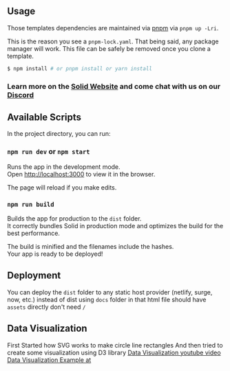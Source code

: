 ## Usage

Those templates dependencies are maintained via [pnpm](https://pnpm.io) via `pnpm up -Lri`.

This is the reason you see a `pnpm-lock.yaml`. That being said, any package manager will work. This file can be safely be removed once you clone a template.

```bash
$ npm install # or pnpm install or yarn install
```

### Learn more on the [Solid Website](https://solidjs.com) and come chat with us on our [Discord](https://discord.com/invite/solidjs)

## Available Scripts

In the project directory, you can run:

### `npm run dev` or `npm start`

Runs the app in the development mode.<br>
Open [http://localhost:3000](http://localhost:3000) to view it in the browser.

The page will reload if you make edits.<br>

### `npm run build`

Builds the app for production to the `dist` folder.<br>
It correctly bundles Solid in production mode and optimizes the build for the best performance.

The build is minified and the filenames include the hashes.<br>
Your app is ready to be deployed!

## Deployment

You can deploy the `dist` folder to any static host provider (netlify, surge, now, etc.)
instead of dist using `docs` folder in that html file should have `assets` directly don't need `/`

## Data Visualization

First Started how SVG works to make circle line rectangles
And then tried to create some visualization using D3 library
[Data Visualization youtube video](https://www.youtube.com/watch?v=xkBheRZTkaw&ab_channel=freeCodeCamp.org)
[Data Visualization Example at](https://vizhub.com/forum/t/get-it-right-in-black-white-index/110)
